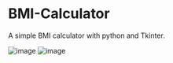 # BMI-Calculator
A simple BMI calculator with python and Tkinter.

![image](https://user-images.githubusercontent.com/93609912/187072260-be69e1ce-54c6-4a93-b33b-b0fbcf8d9890.png)
![image](https://user-images.githubusercontent.com/93609912/187072297-f845d793-4e7a-42c3-af96-e87a01e40115.png)
